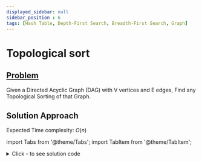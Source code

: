 ```yaml
---
displayed_sidebar: null
sidebar_position : 6
tags: [Hash Table, Depth-First Search, Breadth-First Search, Graph]
---
```


# Topological sort

## [Problem](https://practice.geeksforgeeks.org/problems/topological-sort/1)

Given a Directed Acyclic Graph (DAG) with V vertices and E edges, Find any Topological Sorting of that Graph.

## Solution Approach

Expected Time complexity: $O(n)$

import Tabs from '@theme/Tabs';
import TabItem from '@theme/TabItem';

<details><summary>Click - to see solution code</summary>

<Tabs>
<TabItem value="cpp" label="C++">

```cpp
class Solution {
   public:
    void findTopoSort(int node, vector<int>& vis, stack<int>& st,
                      vector<int> adj[]) {
        vis[node] = 1;

        for (auto it : adj[node]) {
            if (!vis[it]) {
                findTopoSort(it, vis, st, adj);
            }
        }
        st.push(node);
    }

   public:
    vector<int> topoSort(int N, vector<int> adj[]) {
        stack<int> st;
        vector<int> vis(N, 0);
        for (int i = 0; i < N; i++) {
            if (vis[i] == 0) {
                findTopoSort(i, vis, st, adj);
            }
        }
        vector<int> topo;
        while (!st.empty()) {
            topo.push_back(st.top());
            st.pop();
        }
        return topo;
    }
};
```
</TabItem>
</Tabs>

</details>
